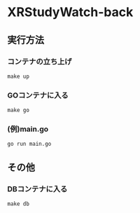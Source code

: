# XRStudyWatch-back

## 実行方法
### コンテナの立ち上げ

```shell
make up
```
### GOコンテナに入る
```shell
make go
```
### (例)main.go
```shell
go run main.go
```
## その他
### DBコンテナに入る
```shell
make db
```
